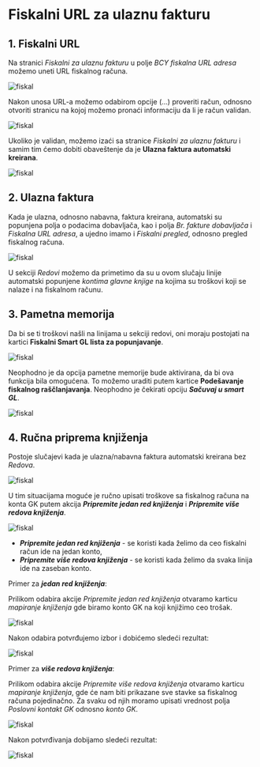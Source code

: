 # Fiskalni URL za ulaznu fakturu

## **1. Fiskalni URL**

Na stranici *Fiskalni za ulaznu fakturu* u polje *BCY fiskalna URL adresa* možemo uneti URL fiskalnog računa.

![fiskal](assets/FiskalniNF/fiskalni1.png)

Nakon unosa URL-a možemo odabirom opcije (...) proveriti račun, odnosno otvoriti stranicu na kojoj možemo pronaći informaciju da li je račun validan.

![fiskal](assets/FiskalniNF/fiskalni2.png)

Ukoliko je validan, možemo izaći sa stranice *Fiskalni za ulaznu fakturu* i samim tim ćemo dobiti obaveštenje da je **Ulazna faktura automatski kreirana**. 

![fiskal](assets/FiskalniNF/fiskalni3.png)

## **2. Ulazna faktura**

Kada je ulazna, odnosno nabavna, faktura kreirana, automatski su popunjena polja o podacima dobavljača, kao i polja *Br. fakture dobavljača* i *Fiskalna URL adresa*, a ujedno imamo i *Fiskalni pregled*, odnosno pregled fiskalnog računa.

![fiskal](assets/FiskalniNF/fiskalni4.png)

U sekciji *Redovi* možemo da primetimo da su u ovom slučaju linije automatski popunjene *kontima glavne knjige* na kojima su troškovi koji se nalaze i na fiskalnom računu.

## **3. Pametna memorija**

Da bi se ti troškovi našli na linijama u sekciji redovi, oni moraju postojati na kartici **Fiskalni Smart GL lista za popunjavanje**.

![fiskal](assets/FiskalniNF/fiskalni5.png)

Neophodno je da opcija pametne memorije bude aktivirana, da bi ova funkcija bila omogućena. To možemo uraditi putem kartice **Podešavanje fiskalnog raščlanjavanja**. Neophodno je čekirati opciju ***Sačuvaj u smart GL***.

![fiskal](assets/FiskalniNF/fiskalni6.png)

## **4. Ručna priprema knjiženja**

Postoje slučajevi kada je ulazna/nabavna faktura automatski kreirana bez *Redova*. 

![fiskal](assets/FiskalniNF/fiskalni7.png)

U tim situacijama moguće je ručno upisati troškove sa fiskalnog računa na konta GK putem akcija ***Pripremite jedan red knjiženja*** i ***Pripremite više redova knjiženja***.

![fiskal](assets/FiskalniNF/fiskalni8.png)

- ***Pripremite jedan red knjiženja*** - se koristi kada želimo da ceo fiskalni račun ide na jedan konto,
- ***Pripremite više redova knjiženja*** - se koristi kada želimo da svaka linija ide na zaseban konto.

Primer za ***jedan red knjiženja***:

Prilikom odabira akcije *Pripremite jedan red knjiženja* otvaramo karticu *mapiranje knjiženja* gde biramo konto GK na koji knjižimo ceo trošak.

![fiskal](assets/FiskalniNF/fiskalni9.png)

Nakon odabira potvrđujemo izbor i dobićemo sledeći rezultat:

![fiskal](assets/FiskalniNF/fiskalni10.png)

Primer za ***više redova knjiženja***:

Prilikom odabira akcije *Pripremite više redova knjiženja* otvaramo  karticu *mapiranje knjiženja*, gde će nam biti prikazane sve stavke sa fiskalnog računa pojedinačno. Za svaku od njih moramo upisati vrednost polja *Poslovni kontakt GK* odnosno *konto GK*.

![fiskal](assets/FiskalniNF/fiskalni11.png)

Nakon potvrđivanja dobijamo sledeći rezultat:

![fiskal](assets/FiskalniNF/fiskalni12.png)